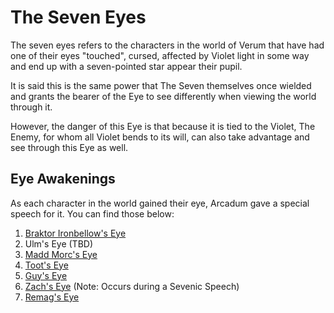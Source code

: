 # The Seven Eyes

The seven eyes refers to the characters in the world of Verum that have had one of their eyes "touched", cursed, affected by Violet light in some way and end up with a seven-pointed star appear their pupil.

It is said this is the same power that The Seven themselves once wielded and grants the bearer of the Eye to see differently when viewing the world through it.

However, the danger of this Eye is that because it is tied to the Violet, The Enemy, for whom all Violet bends to its will, can also take advantage and see through this Eye as well.

## Eye Awakenings

As each character in the world gained their eye, Arcadum gave a special speech for it. You can find those below:

1. [Braktor Ironbellow's Eye](../Campaigns/08%20-%20Gailen's%20Gate/Transcripts/Session%2036.md#A-Violet-Eye)
1. Ulm's Eye (TBD)
1. [Madd Morc's Eye](../Campaigns/18%20-%20Meaning%20in%20Madness/Transcripts/Session%2005.md#A-Violet-Eye)
1. [Toot's Eye](../Campaigns/16%20-%20Gambler's%20Delight/Transcripts/Session%2009.md#A-Violet-Eye)
1. [Guy's Eye](../Campaigns/14%20-%20Shattered%20Crowns/Transcripts/Season%2002/Session%2003.md#A-Violet-Eye)
1. [Zach's Eye](../Campaigns/19%20-%20Strange%20Roads/Transcripts/Session%2008.md#Sevenic-Speech) (Note: Occurs during a Sevenic Speech)
1. [Remag's Eye](../Campaigns/23%20-%20Broken%20Bonds/Transcripts/Session%2008.md#A-Violet-Eye)
